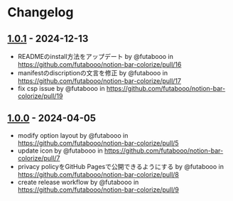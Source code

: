 # Changelog

## [1.0.1](https://github.com/futabooo/notion-bar-colorize/compare/1.0.0...1.0.1) - 2024-12-13
- READMEのinstall方法をアップデート by @futabooo in https://github.com/futabooo/notion-bar-colorize/pull/16
- manifestのdiscriptionの文言を修正 by @futabooo in https://github.com/futabooo/notion-bar-colorize/pull/17
- fix csp issue by @futabooo in https://github.com/futabooo/notion-bar-colorize/pull/19

## [1.0.0](https://github.com/futabooo/notion-bar-colorize/commits/1.0.0) - 2024-04-05
- modify option layout by @futabooo in https://github.com/futabooo/notion-bar-colorize/pull/5
- update icon by @futabooo in https://github.com/futabooo/notion-bar-colorize/pull/7
- privacy policyをGitHub Pagesで公開できるようにする by @futabooo in https://github.com/futabooo/notion-bar-colorize/pull/8
- create release workflow by @futabooo in https://github.com/futabooo/notion-bar-colorize/pull/9
